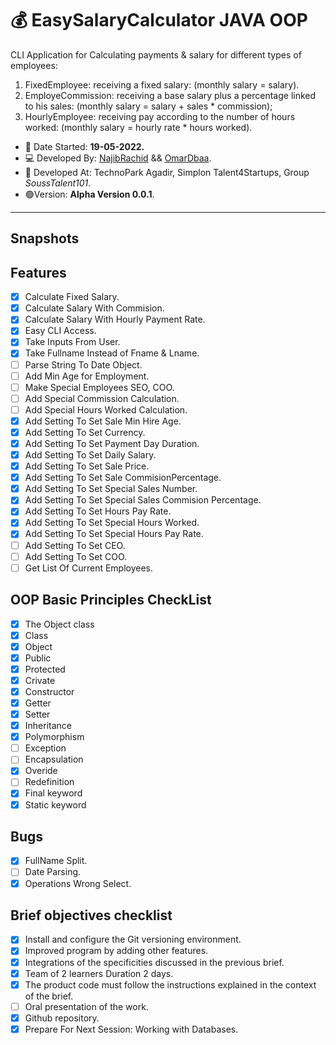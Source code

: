# :moneybag: EasySalaryCalculator JAVA OOP
 CLI Application for Calculating payments & salary for different types of employees:
 1. FixedEmployee: receiving a fixed salary: (monthly salary = salary).
 2. EmployeCommission: receiving a base salary plus a percentage linked to his sales: (monthly salary = salary + sales * commission);
 3. HourlyEmployee: receiving pay according to the number of hours worked: (monthly salary = hourly rate * hours worked).

 - :date:	 Date Started: **19-05-2022.** 
 - :computer:	Developed By: [NajibRachid](https://github.com/n4j1Br4ch1D) && [OmarDbaa](https://github.com/omardbaa).
 - :office: Developed At: TechnoPark Agadir, Simplon Talent4Startups, Group *SoussTalent101*.
 - :green_circle:Version: **Alpha Version 0.0.1**.

---

## Snapshots

## Features

- [X] Calculate Fixed Salary.
- [X] Calculate Salary With Commision.
- [X] Calculate Salary With Hourly Payment Rate. 
- [X] Easy CLI Access.
- [X] Take Inputs From User.
- [X] Take Fullname Instead of Fname & Lname.
- [ ] Parse String To Date Object.
- [ ] Add Min Age for Employment.
- [ ] Make Special Employees SEO, COO.
- [ ] Add Special Commission Calculation.
- [ ] Add Special Hours Worked Calculation.
- [X] Add Setting To Set Sale Min Hire Age.
- [X] Add Setting To Set Currency.
- [X] Add Setting To Set Payment Day Duration.
- [X] Add Setting To Set Daily Salary.
- [X] Add Setting To Set Sale Price.
- [X] Add Setting To Set Sale CommisionPercentage.
- [X] Add Setting To Set Special Sales Number.
- [X] Add Setting To Set Special Sales Commision Percentage.
- [X] Add Setting To Set Hours Pay Rate.
- [X] Add Setting To Set Special Hours Worked.
- [X] Add Setting To Set Special Hours Pay Rate.
- [ ] Add Setting To Set CEO.
- [ ] Add Setting To Set COO.
- [ ] Get List Of Current Employees.

## OOP Basic Principles CheckList

- [x] The Object class
- [x] Class
- [x] Object
- [x] Public
- [x] Protected
- [x] Crivate
- [x] Constructor
- [x] Getter
- [x] Setter
- [x] Inheritance
- [x] Polymorphism
- [ ] Exception
- [ ] Encapsulation
- [x] Overide
- [ ] Redefinition
- [x] Final keyword
- [x] Static keyword 

## Bugs 

- [X] FullName Split.
- [ ] Date Parsing.
- [X] Operations Wrong Select.

## Brief objectives checklist

- [X] Install and configure the Git versioning environment.
- [X] Improved program by adding other features.
- [X] Integrations of the specificities discussed in the previous brief.
- [X] Team of 2 learners Duration 2 days.
- [X] The product code must follow the instructions explained in the context of the brief.
- [ ] Oral presentation of the work.
- [X] Github repository.
- [X] Prepare For Next Session: Working with Databases.
